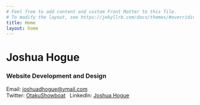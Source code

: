 ```yaml
---
# Feel free to add content and custom Front Matter to this file.
# To modify the layout, see https://jekyllrb.com/docs/themes/#overriding-theme-defaults
title: Home
layout: home
---
```


<div class="row h-95 pt-5 background text-center no-gutters" id="personal">
	<div class="col my-auto py-5 textbg">
		<h1 class="huge">Joshua Hogue</h1>
		<h3>Website Development and Design</h3>
		<p>Email: <a href="mailto:joshuadhogue@ymail.com">joshuadhogue@ymail.com</a><br />
		Twitter: <a href="https://www.twitter.com/OtakuShowboat" target="_blank">OtakuShowboat</a> &nbsp; LinkedIn: <a href="https://www.linkedin.com/in/joshua-hogue-17811452" target="_blank">Joshua Hogue</a></p>
	</div>
</div>

